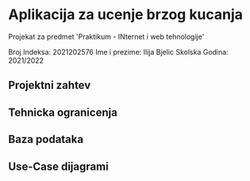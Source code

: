 # Aplikacija za ucenje brzog kucanja

Projekat za predmet 'Praktikum - INternet i web tehnologije'

Broj Indeksa: 2021202576
Ime i prezime: Ilija Bjelic
Skolska Godina: 2021/2022


## Projektni zahtev

## Tehnicka ogranicenja

## Baza podataka

## Use-Case dijagrami

## 